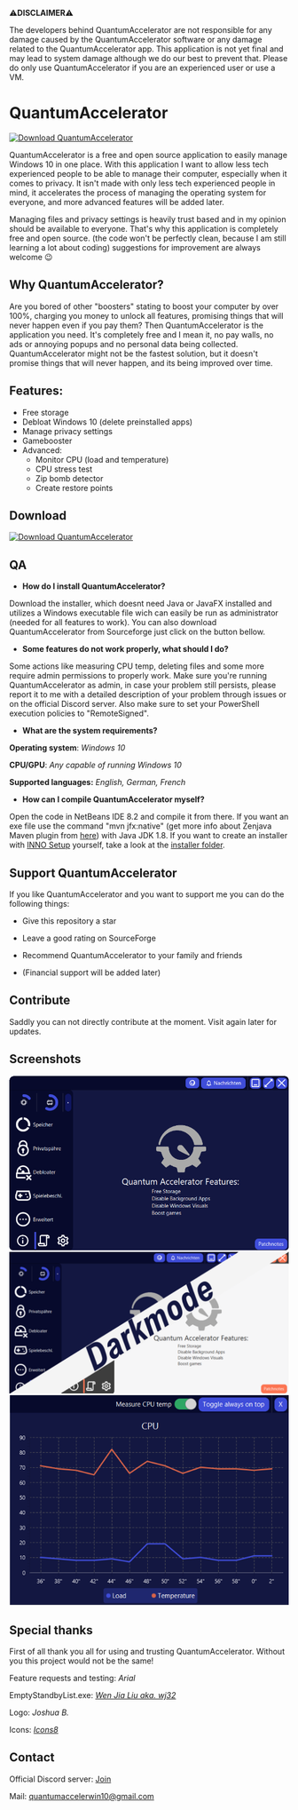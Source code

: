  ⚠**DISCLAIMER**⚠

The developers behind QuantumAccelerator are not responsible for any damage caused by the QuantumAccelerator software or any damage related to the QuantumAccelerator app. 
This application is not yet final and may lead to system damage although we do our best to prevent that. Please do only use QuantumAccelerator if you are an experienced user or use a VM.

# QuantumAccelerator

[![Download QuantumAccelerator](https://img.shields.io/sourceforge/dt/quantumaccelerator.svg)](https://sourceforge.net/projects/quantumaccelerator/files/latest/download)

QuantumAccelerator is a free and open source application to easily manage Windows 10 in one place.
With this application I want to allow less tech experienced people to be able to manage their computer, especially when it comes to privacy. It isn't made with only less tech experienced people in mind, it accelerates the process of managing the operating system for everyone, and more advanced features will be added later.

Managing files and privacy settings is heavily trust based and in my opinion should be available to everyone. That's why this application is completely free and open source. (the code won't be perfectly clean, because I am still learning a lot about coding) suggestions for improvement are always welcome 😉

## Why QuantumAccelerator?
Are you bored of other "boosters" stating to boost your computer by over 100%, charging you money to unlock all features, promising things that will never happen even if you pay them? Then QuantumAccelerator is the application you need. It's completely free and I mean it, no pay walls, no ads or annoying popups and no personal data being collected. QuantumAccelerator might not be the fastest solution, but it doesn't promise things that will never happen, and its being improved over time.

## Features:
   * Free storage
   * Debloat Windows 10 (delete preinstalled apps)
   * Manage privacy settings
   * Gamebooster
   * Advanced:
     * Monitor CPU (load and temperature)
     * CPU stress test
     * Zip bomb detector
     * Create restore points

## Download

[![Download QuantumAccelerator](https://a.fsdn.com/con/app/sf-download-button)](https://sourceforge.net/projects/quantumaccelerator/files/latest/download)

## QA

 * **How do I install QuantumAccelerator?**

Download the installer, which doesnt need Java or JavaFX installed and utilizes a Windows executable file wich can easily be run as administrator (needed for all features to work). You can also download QuantumAccelerator from Sourceforge just click on the button bellow.


* **Some features do not work properly, what should I do?**

Some actions like measuring CPU temp, deleting files and some more require admin permissions to properly work. Make sure you're running QuantumAccelerator as admin, in case your problem still persists, please report it to me with a detailed description of your problem through issues or on the official Discord server. Also make sure to set your PowerShell execution policies to "RemoteSigned".

* **What are the system requirements?**

**Operating system**: *Windows 10*

**CPU/GPU**: *Any capable of running Windows 10*

**Supported languages:** *English, German, French*

* **How can I compile QuantumAccelerator myself?**

Open the code in NetBeans IDE 8.2 and compile it from there. If you want an exe file use the command "mvn jfx:native" (get more info about Zenjava Maven plugin from <a href="https://github.com/javafx-maven-plugin/javafx-maven-plugin" URL>here</a>) with Java JDK 1.8. If you want to create an installer with <a href="https://github.com/jrsoftware/issrc" URL>INNO Setup</a> yourself, take a look at the <a href="https://github.com/JannisJost/QuantumAccelerator/tree/master/installer" URL>installer folder</a>.

## Support QuantumAccelerator

If you like QuantumAccelerator and you want to support me you can do the following things:

* Give this repository a star

* Leave a good rating on SourceForge

* Recommend QuantumAccelerator to your family and friends

* (Financial support will be added later)

## Contribute

Saddly you can not directly contribute at the moment. Visit again later for updates.

## Screenshots

![Mainscreen](https://github.com/JannisJost/QuantumAccelerator/blob/master/screenshots/Homescreen.png "Homescreen")
![Darkmode](https://github.com/JannisJost/QuantumAccelerator/blob/master/screenshots/Darkmode.png "Darkmode")
![System monitor](https://github.com/JannisJost/QuantumAccelerator/blob/master/screenshots/SystemMonitor.png "System monitor")


## Special thanks

First of all thank you all for using and trusting QuantumAccelerator. Without you this project would not be the same!

Feature requests and testing:              *Arial*

EmptyStandbyList.exe:                      <a href="https://github.com/wj32" URL> *Wen Jia Liu aka. wj32* </a> <!-- link to wj32's github -->

Logo:                                       *Joshua B.*

Icons:                                     <a href="https://icons8.com/" URL> *Icons8* </a>

## Contact
Official Discord server: <a href="https://discord.gg/ERVeQdmt" URL>Join</a> <!-- Discord invitation link -->

Mail: quantumaccelerwin10@gmail.com
